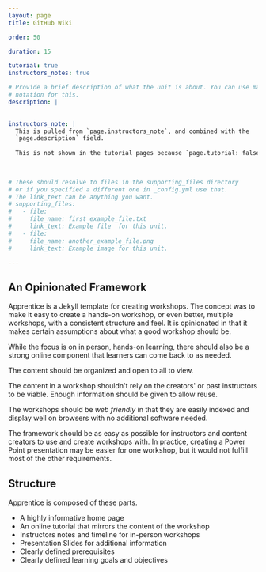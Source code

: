 ```yaml
---
layout: page   
title: GitHub Wiki   

order: 50

duration: 15 

tutorial: true
instructors_notes: true

# Provide a brief description of what the unit is about. You can use markdown
# notation for this.
description: |
  

instructors_note: |
  This is pulled from `page.instructors_note`, and combined with the 
  `page.description` field.
  
  This is not shown in the tutorial pages because `page.tutorial: false`.
  

  
# These should resolve to files in the supporting_files directory
# or if you specified a different one in _config.yml use that.
# The link_text can be anything you want.
# supporting_files:
#   - file:
#     file_name: first_example_file.txt
#     link_text: Example file  for this unit.
#   - file:
#     file_name: another_example_file.png
#     link_text: Example image for this unit.

---
```


## An Opinionated Framework

Apprentice is a Jekyll template for creating workshops. The concept was to
make it easy to create a hands-on workshop, or even better, multiple workshops, 
with a consistent structure and feel. It is opinionated in that it makes certain
assumptions about what a good workshop should be.

While the focus is on in person, hands-on learning, there should also
be a strong online component that learners can come back to as needed.

The content should be organized and open to all to view. 

The content in a workshop shouldn't rely on the creators' or past
instructors to be viable. Enough information should be given to allow reuse.

The workshops should be *web friendly* in that they are easily indexed 
and display well on browsers with no additional software needed.

The framework should be as easy as possible for instructors and content
creators to use and create workshops with. In practice, creating a 
Power Point presentation may be easier for one workshop, but it would not
fulfill most of the other requirements.

## Structure

Apprentice is composed of these parts.

- A highly informative home page
- An online tutorial that mirrors the content of the workshop
- Instructors notes and timeline for in-person workshops
- Presentation Slides for additional information
- Clearly defined prerequisites
- Clearly defined learning goals and objectives





